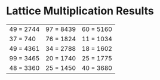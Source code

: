 # Lattice Multiplication Results

|   |   |   |
|---|---|---|
| 49 = 2744 | 97 = 8439 | 60 = 5160 |
| 37 = 740 | 76 = 1824 | 11 = 1034 |
| 49 = 4361 | 34 = 2788 | 18 = 1602 |
| 99 = 3465 | 20 = 1740 | 25 = 1775 |
| 48 = 3360 | 25 = 1450 | 40 = 3680 |
